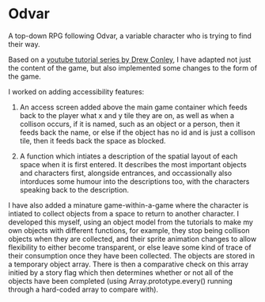 # Odvar
A top-down RPG following Odvar, a variable character who is trying to find their way.

Based on a [youtube tutorial series by Drew Conley](https://www.youtube.com/@DrewConley/videos "Drew Conley tutorial series"), I have adapted not just the content of the game, but also implemented some changes to the form of the game. 

I worked on adding accessibility features: 

1. An access screen added above the main game container which feeds back to the player what x and y tile they are on, as well as when a collison occurs, if it is named, such as an object or a person, then it feeds back the name, or else if the object has no id and is just a collison tile, then it feeds back the space as blocked.  

2. A function which intiates a description of the spatial layout of each space when it is first entered. It describes the most important objects and characters first, alongside entrances, and occassionally also intorduces some humour into the descriptions too, with the characters speaking back to the description. 

I have also added a minature game-within-a-game where the character is intiated to collect objects from a space to return to another character. I developed this myself, using an object model from the tutorials to make my own objects with different functions, for example, they stop being collison objects when they are collected, and their sprite animation changes to allow flexibility to either become transparent, or else leave some kind of trace of their consumption once they have been collected. The objects are stored in a temporary object array. There is then a comparative check on this array initied by a story flag which then determines whether or not all of the objects have been completed (using Array.prototype.every() running through a hard-coded array to compare with). 




